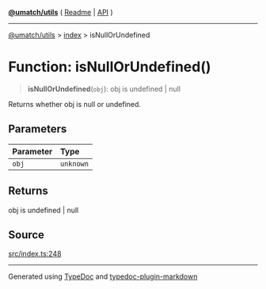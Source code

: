 [**@umatch/utils**](../../README.md) ( [Readme](../../README.md) \| [API](../../API.md) )

---

[@umatch/utils](../../API.md) > [index](../README.md) > isNullOrUndefined

# Function: isNullOrUndefined()

> **isNullOrUndefined**(`obj`): obj is undefined \| null

Returns whether obj is null or undefined.

## Parameters

| Parameter | Type      |
| :-------- | :-------- |
| `obj`     | `unknown` |

## Returns

obj is undefined \| null

## Source

[src/index.ts:248](https://github.com/umatch-oficial/utils/blob/a4be831/src/index.ts#L248)

---

Generated using [TypeDoc](https://typedoc.org/) and [typedoc-plugin-markdown](https://www.npmjs.com/package/typedoc-plugin-markdown)
